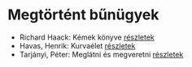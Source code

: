 # Megtörtént bűnügyek

- Richard Haack: Kémek könyve [részletek](_details/%7Bopf.creator%7D.md#id_377)
- Havas, Henrik: Kurvaélet [részletek](_details/%7Bopf.creator%7D.md#id_477)
- Tarjányi, Péter: Meglátni és megveretni [részletek](_details/%7Bopf.creator%7D.md#id_478)